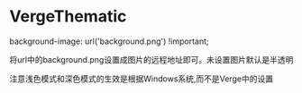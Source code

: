 # VergeThematic


background-image: url('background.png') !important;


将url中的background.png设置成图片的远程地址即可。未设置图片默认是半透明


注意浅色模式和深色模式的生效是根据Windows系统,而不是Verge中的设置
